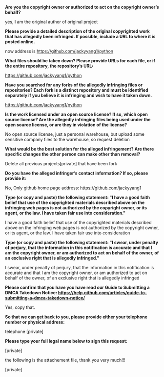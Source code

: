 **Are you the copyright owner or authorized to act on the copyright owner’s behalf?**  

yes, I am the original author of original project

**Please provide a detailed description of the original copyrighted work that has allegedly been infringed. If possible, include a URL to where it is posted online.** 

now address is https://github.com/jackyyang1/python

**What files should be taken down? Please provide URLs for each file, or if the entire repository, the repository’s URL:**

https://github.com/jackyyang1/python

**Have you searched for any forks of the allegedly infringing files or repositories? Each fork is a distinct repository and must be identified separately if you believe it is infringing and wish to have it taken down.**  

https://github.com/jackyyang1/python

**Is the work licensed under an open source license? If so, which open source license? Are the allegedly infringing files being used under the open source license, or are they in violation of the license?**  

No open source license, just a personal warehouse, but upload some sensitive company files to the warehouse, so request deletion

**What would be the best solution for the alleged infringement? Are there specific changes the other person can make other than removal?**  

Delete all previous projects[private] that have been fork

**Do you have the alleged infringer’s contact information? If so, please provide it:**  

No, Only github home page address: https://github.com/jackyyang1

**Type (or copy and paste) the following statement: "I have a good faith belief that use of the copyrighted materials described above on the infringing web pages is not authorized by the copyright owner, or its agent, or the law. I have taken fair use into consideration."**  

I have a good faith belief that use of the copyrighted materials described above on the infringing web pages is not authorized by the copyright owner, or its agent, or the law. I have taken fair use into consideration

**Type (or copy and paste) the following statement: "I swear, under penalty of perjury, that the information in this notification is accurate and that I am the copyright owner, or am authorized to act on behalf of the owner, of an exclusive right that is allegedly infringed."**  

I swear, under penalty of perjury, that the information in this notification is accurate and that I am the copyright owner, or am authorized to act on behalf of the owner, of an exclusive right that is allegedly infringed

**Please confirm that you have you have read our Guide to Submitting a DMCA Takedown Notice: https://help.github.com/articles/guide-to-submitting-a-dmca-takedown-notice/** 

Yes, copy that.

**So that we can get back to you, please provide either your telephone number or physical address:** 

telephone [private]

**Please type your full legal name below to sign this request:**  

[private]

the following is the attachement file, thank you very much!!!

[private]
